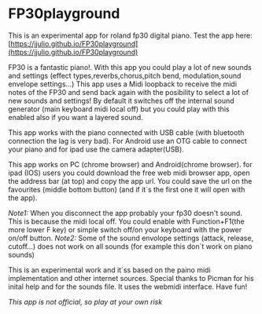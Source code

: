 # FP30playground

This is an experimental app for roland fp30 digital piano.
Test the app here: [https://jjulio.github.io/FP30playground](https://jjulio.github.io/FP30playground)

FP30 is a fantastic piano!. With this app you could play a lot of new sounds and settings (effect types,reverbs,chorus,pitch bend, modulation,sound envelope settings...)
This app uses a Midi loopback to receive the midi notes of the FP30 and send back again with the posibility to select a lot of new sounds and settings!
By default it switches off the internal sound generator (main keyboard midi local off) but you could play with this enabled also if you want a layered sound.

This app works with the piano connected with USB cable (with bluetooth connection the lag is very bad). For Android use an OTG cable to connect your piano and for ipad use the camera adapter(USB).

This app works on PC (chrome browser) and Android(chrome browser).
for ipad (IOS) users you could download the free web midi browser app, open the address bar (at top) and copy the app url. You could save the url on the favourites (middle bottom button) (and if it´s the first one it will open with the app).

*Note1:* When you disconnect the app probably your fp30 doesn't sound. This is because the midi local off. You could enable with Function+F1(the more lower F key) or simple switch off/on your keyboard with the power on/off button.
*Note2:* Some of the sound envolope settings (attack, release, cutoff...) does not work on all sounds (for example this don´t work on piano sounds)

This is an experimental work and it´ss based on the paino midi implementation and other internet sources. Special thanks to Picman for his inital help and for the sounds file. It uses the webmidi interface.
Have fun!

*This app is not official, so play at your own risk*
